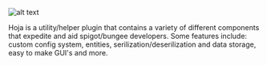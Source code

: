 ![alt text](https://i.imgur.com/Yceip9Z.png)

Hoja is a utility/helper plugin that contains a variety of different components that expedite and aid spigot/bungee developers. Some features include: custom config system, 
entities, serilization/deserilization and data storage, easy to make GUI's and more.
